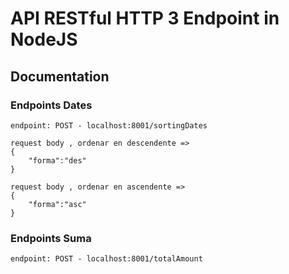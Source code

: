 <!--
title: 'API RESTful HTTP 3 Endpoint in NodeJS'
language: nodeJS
-->



# API RESTful HTTP 3 Endpoint in NodeJS

## Documentation

### Endpoints Dates

```
endpoint: POST - localhost:8001/sortingDates

request body , ordenar en descendente =>
{
    "forma":"des"
}

request body , ordenar en ascendente =>
{
    "forma":"asc"
}

```

### Endpoints Suma
```
endpoint: POST - localhost:8001/totalAmount
```
